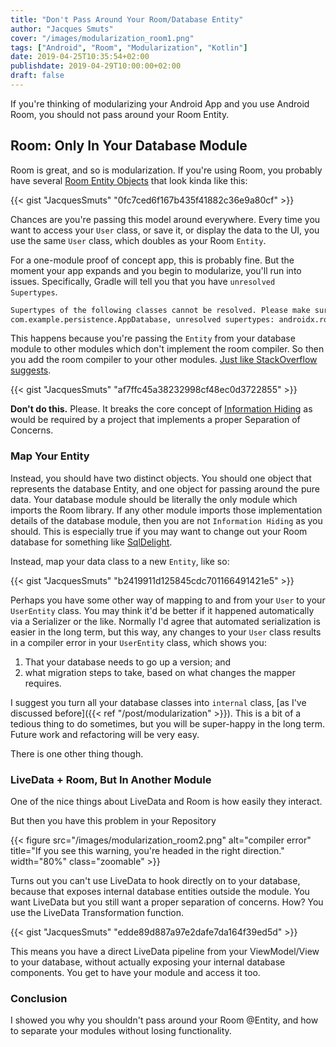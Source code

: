 ```yaml
---
title: "Don't Pass Around Your Room/Database Entity"
author: "Jacques Smuts"
cover: "/images/modularization_room1.png"
tags: ["Android", "Room", "Modularization", "Kotlin"]
date: 2019-04-25T10:35:54+02:00
publishdate: 2019-04-29T10:00:00+02:00
draft: false
---
```


If you're thinking of modularizing your Android App and you use Android Room, you should not pass around your Room Entity.

<!--more-->

## Room: Only In Your Database Module

Room is great, and so is modularization. If you're using Room, you probably have several [Room Entity Objects](https://developer.android.com/training/data-storage/room/defining-data) that look kinda like this:

{{< gist "JacquesSmuts" "0fc7ced6f167b435f41882c36e9a80cf" >}}

Chances are you're passing this model around everywhere. Every time you want to access your `User` class, or save it, or display the data to the UI, you use the same `User` class, which doubles as your Room `Entity`.

For a one-module proof of concept app, this is probably fine. But the moment your app expands and you begin to modularize, you'll run into issues. Specifically, Gradle will tell you that you have `unresolved Supertypes`.

```python
Supertypes of the following classes cannot be resolved. Please make sure you have the required dependencies in the classpath:
com.example.persistence.AppDatabase, unresolved supertypes: androidx.room.RoomDatabase
```

This happens because you're passing the `Entity` from your database module to other modules which don't implement the room compiler. So then you add the room compiler to your other modules. [Just like StackOverflow suggests](https://stackoverflow.com/questions/53152796/androidx-room-unresolved-supertypes-roomdatabase).

{{< gist "JacquesSmuts" "af7ffc45a38232998cf48ec0d3722855" >}}

**Don't do this.** Please. It breaks the core concept of [Information Hiding](https://en.wikipedia.org/wiki/Information_hiding) as would be required by a project that implements a proper Separation of Concerns.

### Map Your Entity

Instead, you should have two distinct objects. You should one object that represents the database Entity, and one object for passing around the pure data. Your database module should be literally the only module which imports the Room library. If any other module imports those implementation details of the database module, then you are not `Information Hiding` as you should. This is especially true if you may want to change out your Room database for something like [SqlDelight](https://github.com/square/sqldelight). 

Instead, map your data class to a new `Entity`, like so:

{{< gist "JacquesSmuts" "b2419911d125845cdc701166491421e5" >}}

Perhaps you have some other way of mapping to and from your `User` to your `UserEntity` class. You may think it'd be better if it happened automatically via a Serializer or the like. Normally I'd agree that automated serialization is easier in the long term, but this way, any changes to your `User` class results in a compiler error in your `UserEntity` class, which shows you:

1. That your database needs to go up a version; and
2. what migration steps to take, based on what changes the mapper requires.

I suggest you turn all your database classes into `internal` class, [as I've discussed before]({{< ref "/post/modularization" >}}). This is a bit of a tedious thing to do sometimes, but you will be super-happy in the long term. Future work and refactoring will be very easy.

There is one other thing though.

### LiveData + Room, But In Another Module

One of the nice things about LiveData and Room is how easily they interact.

But then you have this problem in your Repository

{{< figure src="/images/modularization_room2.png" alt="compiler error" title="If you see this warning, you're headed in the right direction." width="80%"  class="zoomable" >}}

Turns out you can't use LiveData to hook directly on to your database, because that exposes internal database entities outside the module. You want LiveData but you still want a proper separation of concerns. How? You use the LiveData Transformation function.

{{< gist "JacquesSmuts" "edde89d887a97e2dafe7da164f39ed5d" >}}

This means you have a direct LiveData pipeline from your ViewModel/View to your database, without actually exposing your internal database components. You get to have your module and access it too.

### Conclusion

I showed you why you shouldn't pass around your Room @Entity, and how to separate your modules without losing functionality.
